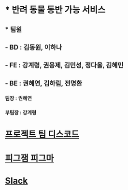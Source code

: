 # * 반려 동물 동반 가능 서비스

## * 팀원
## - BD : 김동원, 이하나
## - FE : 강계령, 권용제, 김민성, 정다올, 김혜민
## - BE : 권혜연, 김하림, 전명환

### 팀장 : 권혜연
### 부팀장 : 강계령

# [프로젝트 팀 디스코드](https://discord.gg/pAJC755x)

# [피그잼 피그마](https://www.figma.com/files/project/218049976/Team-project?fuid=1323823591054840908)

# [Slack](https://app.slack.com/client/T06RH553ATV/C06S623FPJ4)